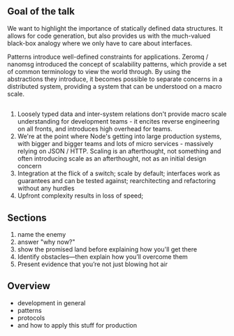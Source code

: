 ## Goal of the talk
We want to highlight the importance of statically defined data structures. It
allows for code generation, but also provides us with the much-valued black-box
analogy where we only have to care about interfaces.

Patterns introduce well-defined constraints for applications. Zeromq / nanomsg
introduced the concept of scalability patterns, which provide a set of common
terminology to view the world through. By using the abstractions they
introduce, it becomes possible to separate concerns in a distributed system,
providing a system that can be understood on a macro scale.

##
1. Loosely typed data and inter-system relations don't provide macro scale
   understanding for development teams - it encites reverse engineering on all
   fronts, and introduces high overhead for teams.
2. We're at the point where Node's getting into large production systems, with
  bigger and bigger teams and lots of micro services - massively relying on
  JSON / HTTP. Scaling is an afterthought, not something
  and often introducing scale as an afterthought, not as an initial
  design concern
3. Integration at the flick of a switch; scale by default; interfaces work as
   guarantees and can be tested against; rearchitecting and refactoring without
   any hurdles
4. Upfront complexity results in loss of speed; 

## Sections
1. name the enemy
2. answer "why now?"
3. show the promised land before explaining how you'll get there
4. Identify obstacles—then explain how you’ll overcome them
5. Present evidence that you’re not just blowing hot air

## Overview
- development in general
- patterns
- protocols
- and how to apply this stuff for production
